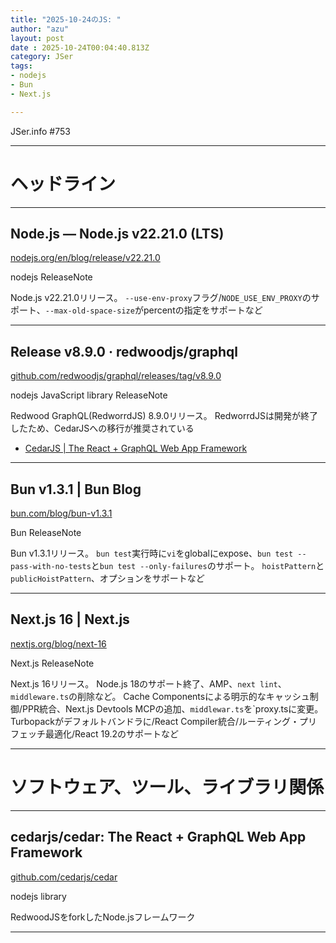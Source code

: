 ```yaml
---
title: "2025-10-24のJS: "
author: "azu"
layout: post
date : 2025-10-24T00:04:40.813Z
category: JSer
tags:
- nodejs
- Bun
- Next.js

---
```


JSer.info #753

----

<h1 class="site-genre">ヘッドライン</h1>

----

## Node.js — Node.js v22.21.0 (LTS)
[nodejs.org/en/blog/release/v22.21.0](https://nodejs.org/en/blog/release/v22.21.0 "Node.js — Node.js v22.21.0 (LTS)")
<p class="jser-tags jser-tag-icon"><span class="jser-tag">nodejs</span> <span class="jser-tag">ReleaseNote</span></p>

Node.js v22.21.0リリース。
`--use-env-proxy`フラグ/`NODE_USE_ENV_PROXY`のサポート、`--max-old-space-size`がpercentの指定をサポートなど


----

## Release v8.9.0 · redwoodjs/graphql
[github.com/redwoodjs/graphql/releases/tag/v8.9.0](https://github.com/redwoodjs/graphql/releases/tag/v8.9.0 "Release v8.9.0 · redwoodjs/graphql")
<p class="jser-tags jser-tag-icon"><span class="jser-tag">nodejs</span> <span class="jser-tag">JavaScript</span> <span class="jser-tag">library</span> <span class="jser-tag">ReleaseNote</span></p>

Redwood GraphQL(RedworrdJS) 8.9.0リリース。
RedworrdJSは開発が終了したため、CedarJSへの移行が推奨されている

- [CedarJS | The React + GraphQL Web App Framework](https://cedarjs.com/ "CedarJS | The React + GraphQL Web App Framework")

----

## Bun v1.3.1 | Bun Blog
[bun.com/blog/bun-v1.3.1](https://bun.com/blog/bun-v1.3.1 "Bun v1.3.1 | Bun Blog")
<p class="jser-tags jser-tag-icon"><span class="jser-tag">Bun</span> <span class="jser-tag">ReleaseNote</span></p>

Bun v1.3.1リリース。
`bun test`実行時に`vi`をglobalにexpose、`bun test --pass-with-no-tests`と`bun test --only-failures`のサポート。
`hoistPattern`と`publicHoistPattern`、オプションをサポートなど


----

## Next.js 16 | Next.js
[nextjs.org/blog/next-16](https://nextjs.org/blog/next-16 "Next.js 16 | Next.js")
<p class="jser-tags jser-tag-icon"><span class="jser-tag">Next.js</span> <span class="jser-tag">ReleaseNote</span></p>

Next.js 16リリース。
Node.js 18のサポート終了、AMP、`next lint`、`middleware.ts`の削除など。
Cache Componentsによる明示的なキャッシュ制御/PPR統合、Next.js Devtools MCPの追加、`middlewar.ts`を`proxy.tsに変更。
Turbopackがデフォルトバンドラに/React Compiler統合/ルーティング・プリフェッチ最適化/React 19.2のサポートなど


----
<h1 class="site-genre">ソフトウェア、ツール、ライブラリ関係</h1>

----

## cedarjs/cedar: The React + GraphQL Web App Framework
[github.com/cedarjs/cedar](https://github.com/cedarjs/cedar "cedarjs/cedar: The React + GraphQL Web App Framework")
<p class="jser-tags jser-tag-icon"><span class="jser-tag">nodejs</span> <span class="jser-tag">library</span></p>

RedwoodJSをforkしたNode.jsフレームワーク


----
